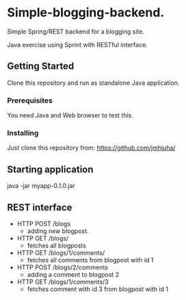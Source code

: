 # Simple-blogging-backend.
Simple Spring/REST backend for a blogging site.

Java exercise using Sprint with RESTful interface.

## Getting Started

Clone this repository and run as standalone Java application.

### Prerequisites

You need Java and Web browser to test this.

### Installing

Just clone this repository from: https://github.com/jmhjuha/

## Starting application

java -jar myapp-0.1.0.jar

## REST interface

- HTTP POST /blogs
  - adding new blogpost.
- HTTP GET /blogs/
  - fetches all blogposts
- HTTP GET /blogs/1/comments/
  - fetches all comments from blogpost with id 1
- HTTP POST /blogs/2/comments
  - adding a comment to blogpost 2
- HTTP GET /blogs/1/comments/3
  - fetches comment with id 3 from blogpost with id 1
  